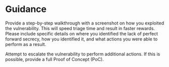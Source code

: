 # Guidance

Provide a step-by-step walkthrough with a screenshot on how you exploited the vulnerability. This will speed triage time and result in faster rewards. Please include specific details on where you identified the lack of perfect forward secrecy, how you identified it, and what actions you were able to perform as a result.

Attempt to escalate the vulnerability to perform additional actions. If this is possible, provide a full Proof of Concept (PoC).
